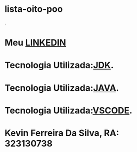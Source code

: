 # lista-oito-poo
.



# Meu [LINKEDIN](https://www.linkedin.com/in/kevin-ferreira-undefined-5276b9272/)   
# Tecnologia Utilizada:[JDK](https://www.oracle.com/br/java/technologies/downloads/).    
# Tecnologia Utilizada:[JAVA](https://code.visualstudio.com/).    
# Tecnologia Utilizada:[VSCODE](https://www.java.com/pt-BR/).

# Kevin Ferreira Da Silva, RA: 323130738
